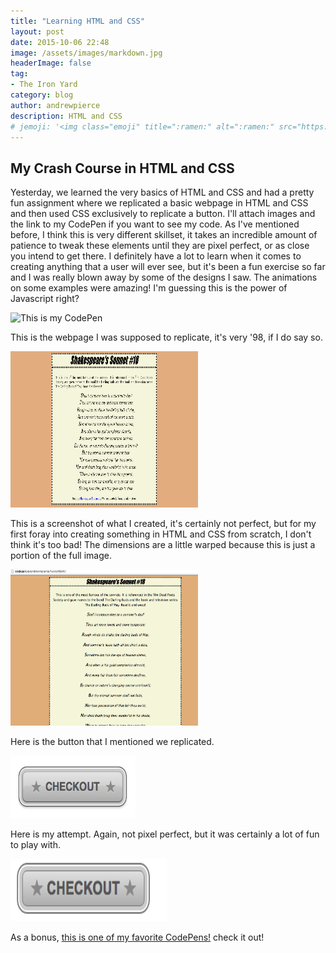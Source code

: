 ```yaml
---
title: "Learning HTML and CSS"
layout: post
date: 2015-10-06 22:48
image: /assets/images/markdown.jpg
headerImage: false
tag:
- The Iron Yard
category: blog
author: andrewpierce
description: HTML and CSS
# jemoji: '<img class="emoji" title=":ramen:" alt=":ramen:" src="https://assets.github.com/images/icons/emoji/unicode/1f35c.png" height="20" width="20" align="absmiddle">'
---
```



## My Crash Course in HTML and CSS
Yesterday, we learned the very basics of HTML and CSS and had a pretty fun
assignment where we replicated a basic webpage in HTML and CSS and then used CSS
exclusively to replicate a button. I'll attach images and the link to my CodePen
if you want to see my code. As I've mentioned before, I think this is
very different skillset, it takes an incredible amount of patience to tweak these
elements until they are pixel perfect, or as close you intend to get there. I definitely
have a lot to learn when it comes to creating anything that a user will ever see,
but it's been a fun exercise so far and I was really blown away by some of the
designs I saw. The animations on some examples were amazing! I'm guessing this is
the power of Javascript right?


![This is my CodePen](http://codepen.io/andrewmpierce/)

This is the webpage I was supposed to replicate, it's very '98, if I do say so.

<img src="/images/sonnet.png" width="300" height="250" >

This is a screenshot of what I created, it's certainly not perfect, but for my
first foray into creating something in HTML and CSS from scratch, I don't think
it's too bad! The dimensions are a little warped because this is just a portion
of the full image.

<img src="/images/mysonnet.png" width="300" height="250" >

Here is the button that I mentioned we replicated.

<img src="/images/button.png" width="200" height="100" >

Here is my attempt. Again, not pixel perfect, but it was certainly a lot of fun
to play with.

<img src="/images/mybutton.png" width="250" height="100" >




 As a bonus, [this is one of my favorite CodePens!](http://codepen.io/lukeandrewreid/pen/LpWgmg) check it out!
